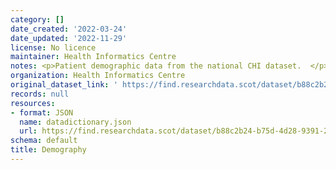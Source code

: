 ```yaml
---
category: []
date_created: '2022-03-24'
date_updated: '2022-11-29'
license: No licence
maintainer: Health Informatics Centre
notes: <p>Patient demographic data from the national CHI dataset.  </p>
organization: Health Informatics Centre
original_dataset_link: ' https://find.researchdata.scot/dataset/b88c2b24-b75d-4d28-9391-2dbac1605a17'
records: null
resources:
- format: JSON
  name: datadictionary.json
  url: https://find.researchdata.scot/dataset/b88c2b24-b75d-4d28-9391-2dbac1605a17/resource/b88c2b24-b75d-4d28-9391-2dbac1605a17/download/datadictionary.json
schema: default
title: Demography
---
```

